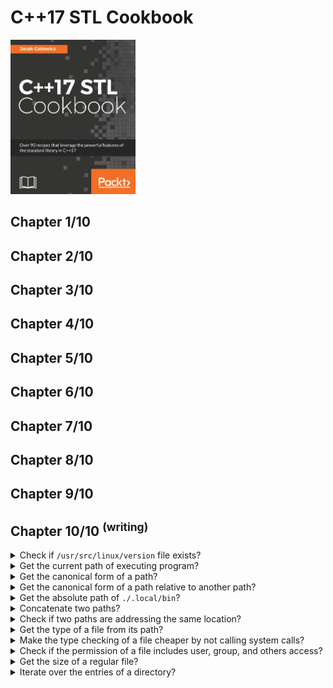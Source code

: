 # C++17 STL Cookbook
<img src="../covers/9781787120495.jpg" width="200"/>

## Chapter 1/10
## Chapter 2/10
## Chapter 3/10
## Chapter 4/10
## Chapter 5/10
## Chapter 6/10
## Chapter 7/10
## Chapter 8/10
## Chapter 9/10
## Chapter 10/10 <sup>(writing)</sup>

<details>
<summary>Check if <code>/usr/src/linux/version</code> file exists?</summary>

> ```cpp
> #include <filesystem>
>
> int main()
> {
>     try
>     {
>         std::filesystem::path version_path{"/usr/src/linux/version"}; // throws std::bad_alloc
>
>         if (std::filesystem::exists(version_path)) // throws std::system_error
>         {
>             // ...
>         }
>     }
>     catch (std::system_error const& exp)
>     {
>         std::cerr << "file operation error: " << exp.what() << std::endl;
>     }
>     catch (std::bad_alloc const& exp)
>     {
>         std::cerr << "path could not be allocated: " << exp.what() << std::endl;
>     }
> }
> ``````

> Origins:
> - C++17 STL Cookbook - Chapter 10

> References:
---
</details>

<details>
<summary>Get the current path of executing program?</summary>

> ```cpp
> #include <iostream>
> #include <filesystem>
>
> int main()
> {
>     try
>     {
>         std::filesystem::path working_directory{std::filesystem::current_path()};
>         std::cout << working_directory << std::endl;
>     }
>     catch (std::filesystem::filesystem_error const& exp)
>     {
>         std::cerr << exp.what() << std::endl;
>     }
> }
> ``````

> Origins:
> - C++17 STL Cookbook - Chapter 10

> References:
---
</details>

<details>
<summary>Get the canonical form of a path?</summary>

> `std::filesystem::canonical()` throws a `std::filesystem_error` type
> exception if the path we want to canonicalize does not exist.
>
> ```cpp
> #include <iostream>
> #include <exception>
> #include <filesystem>
>
> int main()
> {
>     try
>     {
>         std::filesystem::path relative_path{"/usr/././lib/../include"};
>         std::filesystem::path canonical_path{std::filesystem::canonical(relative_path)};
>         std::cout << canonical_path << std::endl;
>     }
>     catch (std::filesystem::filesystem_error const& exp)
>     {
>         std::cerr << exp.what() << std::endl;
>     }
>     catch (std::bad_alloc const& exp)
>     {
>         std::cerr << exp.what() << std::endl;
>     }
> }
> ``````

> Origins:
> - C++17 STL Cookbook - Chapter 10

> References:
---
</details>

<details>
<summary>Get the canonical form of a path relative to another path?</summary>

> `std::filesystem::canonical()` accepts a path as an optional second argument.
>
> ```cpp
> path canonical(path const& p, path const& base = current_path());
> ``````
>
> The second path `base` is prepended to path `p` if `p` is a relative path.
>
> ```cpp
> #include <iostream>
> #include <exception>
> #include <filesystem>
>
> int main()
> {
>     try
>     {
>         std::filesystem::path relative_path{"./lib/../include"};
>         std::filesystem::path base_path{"/usr"};
>         std::filesystem::path canonical_path{std::filesystem::canonical(relative_path, base_path)};
>         std::cout << canonical_path << std::endl;
>     }
>     catch (std::filesystem::filesystem_error const& exp)
>     {
>         std::cerr << exp.what() << std::endl;
>     }
>     catch (std::bad_alloc const& exp)
>     {
>         std::cerr << exp.what() << std::endl;
>     }
> }
> ``````

> Origins:
> - C++17 STL Cookbook - Chapter 10

> References:
---
</details>

<details>
<summary>Get the absolute path of <code>./.local/bin</code>?</summary>

> `std::filesystem::canonical()` does what `std::filesystem::absolute()` does,
> but canonical additionally removes any "." or ".." paths.
>
> `std::filesystem::absolute()` does not call system calls.
>
> ```cpp
> #include <iostream>
> #include <filesystem>
>
> int main()
> {
>     try
>     {
>         std::filesystem::path relative_path{"./.local/bin"};
>         auto absolute_path{std::filesystem::absolute(relative_path)};
>
>         std::cout << absolute_path << std::endl;
>     }
>     catch (std::filesystem::filesystem_error const& exp)
>     {
>         std::cerr << exp.what() << std::endl;
>     }
>     catch (std::bad_alloc const& exp)
>     {
>         std::cerr << exp.what() << std::endl;
>     }
> }
> ``````

> Origins:
> - C++17 STL Cookbook - Chapter 10

> References:
---
</details>

<details>
<summary>Concatenate two paths?</summary>

> `std::filesystem::path` overloads `operator/` and `operator+` for path
> concatenation, but `operator/` uses path separators between junctions and
> `operator+` only acts as string concatanation.
>
> ```cpp
> #include <filesystem>
>
> std::filesystem::path parent{"/usr/bin"};
> std::filesystem::path executable{"bash"};
> std::filesystem::path shell{parent + executable}; // /usr/binbash
> std::filesystem::path shell{parent / executable}; // /usr/bin/bash
> ``````

> Origins:
> - C++17 STL Cookbook - Chapter 10

> References:
---
</details>

<details>
<summary>Check if two paths are addressing the same location?</summary>

> `std::filesystem::equivalent()` canonicalizes the paths, which it accepts as
> arguments and returns true if they describe the same path after all.
>
> Both operands need to exist before call to this free-standing function. It
> will throw `std::filesystem::system_error` otherwise.
>
> ```cpp
> #include <iostream>
> #include <filesystem>
>
> int main()
> {
>     std::filesystem::path p1{"/lib/modules"};
>     std::filesystem::path p2{"/usr/lib/modules"};
>     std::cout << std::boolalpha << std::filesystem::equivalent(p1, p2) << std::endl;
>     // true
> }
> ``````

> Origins:
> - C++17 STL Cookbook - Chapter 10

> References:
---
</details>

<details>
<summary>Get the type of a file from its path?</summary>

> ```cpp
> #include <filesystem>
>
> std::filesystem::is_directory("/usr/bin"); // true
> std::filesystem::is_regular_file("/usr/bin/bash"); // true
> std::filesystem::is_symlink("/lib"); // true
> std::filesystem::is_character_file("/dev/random"); // true
> std::filesystem::is_block_file("/dev/sda"); // true
> std::filesystem::is_fifo("/dev/null"); // false
> std::filesystem::is_socket("/dev/null"); // false
> std::filesystem::other("/dev/null"); // false
> ``````

> Origins:
> - C++17 STL Cookbook - Chapter 10

> References:
---
</details>

<details>
<summary>Make the type checking of a file cheaper by not calling system calls?</summary>

> ```cpp
> #include <filesystem>
>
> std::filesystem::path executables_path{"/usr/local/bin"};
> std::filesystem::file_status executables_status{std::filesystem::file_status(executables_path)};
>
> std::filesystem::is_directory(executables_status);
> std::filesystem::is_regular_file(executables_status);
> std::filesystem::is_symlink(executables_status);
> std::filesystem::is_character_file(executables_status);
> std::filesystem::is_block_file(executables_status);
> std::filesystem::is_fifo(executables_status);
> std::filesystem::is_socket(executables_status);
> std::filesystem::other(executables_status);
> ``````

> Origins:
> - C++17 STL Cookbook - Chapter 10

> References:
---
</details>

<details>
<summary>Check if the permission of a file includes user, group, and others access?</summary>

> ```cpp
> #include <fstream>
> #include <iostream>
> #include <filesystem>
>
> int main()
> {
>     std::filesystem::perms perms = std::filesystem::status("/dev/null").permissions();
>
>     std::cout << ((perms & std::filesystem::perms::owner_read)   == std::filesystem::perms::none ? '-' : 'r');
>     std::cout << ((perms & std::filesystem::perms::owner_write)  == std::filesystem::perms::none ? '-' : 'w');
>     std::cout << ((perms & std::filesystem::perms::owner_exec)   == std::filesystem::perms::none ? '-' : 'x');
>     std::cout << ((perms & std::filesystem::perms::group_read)   == std::filesystem::perms::none ? '-' : 'r');
>     std::cout << ((perms & std::filesystem::perms::group_write)  == std::filesystem::perms::none ? '-' : 'w');
>     std::cout << ((perms & std::filesystem::perms::group_exec)   == std::filesystem::perms::none ? '-' : 'x');
>     std::cout << ((perms & std::filesystem::perms::others_read)  == std::filesystem::perms::none ? '-' : 'r');
>     std::cout << ((perms & std::filesystem::perms::others_write) == std::filesystem::perms::none ? '-' : 'w');
>     std::cout << ((perms & std::filesystem::perms::others_exec)  == std::filesystem::perms::none ? '-' : 'x');
> }
> ``````

> Origins:
> - C++17 STL Cookbook - Chapter 10

> References:
---
</details>

<details>
<summary>Get the size of a regular file?</summary>

> ```cpp
> #include <filesystem>
>
> std::filesystem::path file_path{"/usr/bin/g++"};
> std::size_t size = std::filesystem::file_size(file_path);
> ``````

> Origins:
> - C++17 STL Cookbook - Chapter 10

> References:
---
</details>

<details>
<summary>Iterate over the entries of a directory?</summary>

> ```cpp
> #include <filesystem>
> #include <algorithm>
> #include <ranges>
> #include <vector>
>
> std::vector<std::filesystem::directory_entry> entries;
> std::filesystem::path directory_path{"/usr/bin"};
> std::filesystem::directory_iterator entry_iterator{std::filesystem::directory_iterator{directory_path}};
> std::copy(entry_iterator, std::back_inserter(entries));
> ``````

> Origins:
> - C++17 STL Cookbook - Chapter 10

> References:
---
</details>

